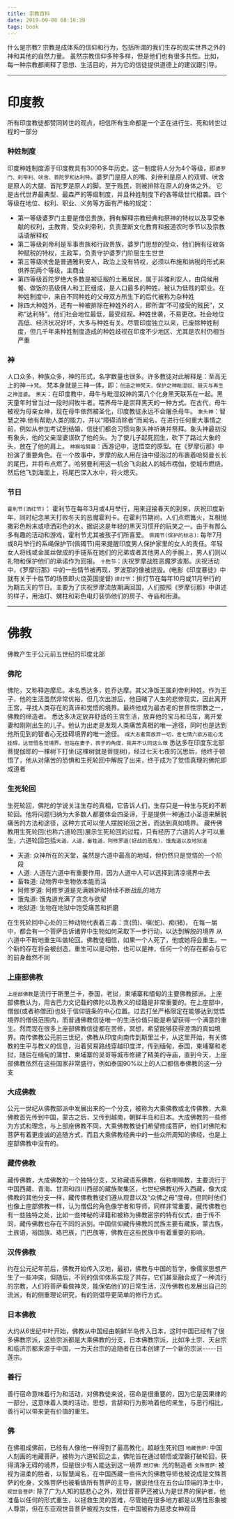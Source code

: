 ```yaml
---
title: 宗教百科
date: 2019-09-08 08:16:39
tags: book
---
```


什么是宗教?
宗教是成体系的信仰和行为，包括所谓的我们生存的现实世界之外的神和其他的自然力量。
虽然宗教信仰多种多样，但是他们也有很多共性。比如，每一种宗教都阐释了思想、生活目的，并为它的信徒提供道德上的建议跟引导。

***

# 印度教
所有印度教徒都赞同转世的观点，相信所有生命都是一个正在进行生、死和转世过程的一部分
### 种姓制度
印度种姓制度源于印度教具有3000多年历史。这一制度将人分为4个等级，即`婆罗门、刹帝利、吠舍、首陀罗和达利特`。婆罗门是原人的嘴、刹帝利是原人的双臂、吠舍是原人的大腿、首陀罗是原人的脚。至于贱民，则被排除在原人的身体之外。
它是古代世界最典型、最森严的等级制度，并且种姓制度下的各等级世代相袭。四个等级在地位、权利、职业、义务等方面有严格的规定：
* 第一等级婆罗门主要是僧侣贵族，拥有解释宗教经典和祭神的特权以及享受奉献的权利，主教育，受众刹帝利，负责垄断文化教育和报道农时季节以及宗教话语解释权
* 第二等级刹帝利是军事贵族和行政贵族，婆罗门思想的受众，他们拥有征收各种赋税的特权，主政军，负责守护婆罗门阶层生生世世
* 第三等级吠舍是普通雅利安人，政治上没有特权，必须以布施和纳税的形式来供养前两个等级，主商业
* 第四等级首陀罗绝大多数是被征服的土著居民，属于非雅利安人，由伺候用餐、做饭的高级佣人和工匠组成，是人口最多的种姓。被认为低贱的职业。在种姓制度中，来自不同种姓的父母双方所生下的后代被称为杂种姓
* 除四大种姓外，还有一种被排除在种姓外的人，即所谓“不可接受的贱民”，又称“达利特”。他们社会地位最低，最受歧视。种姓世袭，不易更改。社会地位高低、经济状况好坏，大多与种姓有关。尽管印度独立以来，已废除种姓制度，但几千年来种姓制度造成的种姓歧视在印度不少地区、尤其是农村仍相当严重
### 神
人口众多，种族众多，神的形式，名字数量也很多。许多教徒对此解释是：至高无上的神-->`梵`。 梵本身就是三神一体，即：`创造之神梵天、保护之神毗湿奴、毁灭与再生之神湿婆`。
`黑天`：在印度教中，母牛与毗湿奴神的第八个化身黑天联系在一起。黑天童年时曾当过一段时间牧牛者。喂养母牛是崇拜黑天的一种方式。在古代，母牛被视为母亲女神，现在母牛依然被圣化，印度教徒永远不会屠杀母牛。
`象头神`：智慧之神.他有帮助人类的能力，并以“障碍消除者”而闻名。在进行任何重大事情之前，例如从参加考试到结婚，信徒们都会习惯向象头神祈祷并祭拜。象头神最初没有象头，他的父亲湿婆误砍了他的头。为了使儿子起死回生，砍下了路过大象的头，放在了他的肩上。
`神猴哈努曼`：西游记中，送悟空的原型。在《罗摩衍那》中扮演了重要角色。在一个故事中，罗摩的敌人用在油中侵泡过的布裹着哈努曼长长的尾巴，并将布点燃了。哈努曼利用这一机会飞向敌人的城市楞伽，使城市燃烧。然后他飞到海面上，将尾巴深入水中，将火熄灭。
### 节日
`霍利节(洒红节)`： 霍利节在每年3月或4月举行，用来迎接春天的到来，庆祝印度新年，同时纪念黑天打败冬天的恶魔霍利卡。在霍利节期间，人们点燃篝火，互相抛撒彩色粉末或喷洒彩色的水，据说这是年轻的黑天习惯开的玩笑之一。由于有那么多有趣的活动和游戏，霍利节尤其被孩子们所喜爱。
`佩镯节(保护的标志)`: 每年7月或8月举行的系绳保护节(佩镯节)用来提醒印度男人保护家里的女人的责任。年轻女人将线或金属丝做成的手链系在她们的兄弟或者其他男人的手腕上，男人们则以礼物和保护他们的承诺作为回报。
`十胜节`：庆祝罗摩战胜恶魔罗波那。庆祝活动中，《罗摩衍那》中的一些情节被再现，罗波那的像被烧毁。(电影《印度暴徒》中就有关于十胜节的场景即火烧英国提督)
`排灯节`：排灯节在每年10月或11月举行的为期五天的节日。主要为了庆祝罗摩流放期满回国，人们按照《罗摩衍那》中讲述的样子，用油灯、螺柱和彩色电灯装饰他们的房子、寺庙和街道。

***

# 佛教
佛教产生于公元前五世纪的印度北部
### 佛陀
佛陀，又称释迦摩尼。本名悉达多，姓乔达摩。其父净饭王属刹帝利种姓。作为王子，他的生活虽然非常优裕，但几次出游后，他目睹了人生的悲惨现实，因此离开王宫，寻找人类存在的真谛和觉悟的境界。最终他成为最古老的世界性宗教之一，佛教的缔造者。
悉达多决定放弃舒适的王宫生活，放弃他的宝马和马车，离开爱妻和刚刚出生的儿子。他认为出走是发现人类痛苦真相的唯一途径，同时也是达到他所见到的智者心无挂碍境界的唯一途径。
`成大志者需放弃一切，舍七情六欲方能心无挂碍，达觉悟名觉境界。但站在妻子，孩子的角度，我并不认同这么做`
悉达多在印度东北部菩提伽耶的一棵树下打坐(这棵树就是菩提树)，经过七天七夜的沉思后，他终于顿悟了，他从对痛苦的恐惧和生死轮回中解脱了出来，终于成为了觉悟真理的佛陀即成道者
### 生死轮回
生死轮回，佛陀的学说关注生存的真相，它告诉人们，生存只是一种生与死的不断轮回。他将问题归纳为大多数人都要体会四圣谛，于是提供一种通过小圣道来解脱痛苦的方法和途径，这种方式可以使人摆脱轮回之苦，而达到真如境界。
藏传佛教用生死轮回(也称六道轮回)展示生死轮回的过程，只有经历了六道的人才可以重生，六道轮回包括`天道，人道，畜牲道，阿修罗道(好战的恶鬼)，饿鬼道以及地狱道`
* 天道: 众神所在的天堂，虽然是六道中最高的地域，但仍然只是觉悟的一个阶段
* 人道: 人道在六道中有重要作用，因为人道中人可以选择到清凉境界中去
* 畜牲道: 动物界中生物依本能而活
* 阿修罗道: 阿修罗道是充满嫉妒和持续不断战乱的地方
* 饿鬼道: 饿鬼道充满了贪念与欲望
* 地狱道: 生物在地狱中饱受痛苦和折磨

在生死轮回中心处的三种动物代表着三毒：贪(鸽)、嗔(蛇)、痴(猪)，
在每一届中，都会有一个菩萨告诉诸界中生物如何采取下一步行动，以达到解脱的境界
从六道中不断地重生叫做轮回。佛教徒相信，如果一个人死了，他或她将会重生。一个新的存在将会被创造，重生可以是动物，也可以是神，任何一个的存在都会与它的前身截然不同

### 上座部佛教
`上座部佛教`是流行于斯里兰卡，泰国，老挝，柬埔寨和缅甸的主要佛教部派。上座部佛教认为，用古巴力文记载的佛陀以及教义的经籍是非常重要的。在上座部中，僧伽(或者称僧团)也处于信仰链条的中心位置。过去打坐严格限定在能够达到觉悟境界的僧侣范围内，而普通佛教信徒唯一的生活价值只能是希望获得一个满意的重生。然而现在很多上座部佛教信徒都在苦修，冥想，希望能够获得澄清的真如境界。南传佛教公元前三世纪，佛教从印度向南传到斯里兰卡，从这里开始，有关佛教的生平与教义的信息，沿着贸易路线穿越印度洋，传到缅甸，泰国，柬埔寨和老挝，随后在缅甸的蒲甘、柬埔寨的吴哥等城市修建了精美的寺庙，直到今天，上座部佛教依然在这些国家非常盛行，例如泰国90%以上的人口都信奉佛教的这一分支
### 大成佛教
公元一世纪从佛教部派中发展出来的一个分支，被称为大乘佛教或北传佛教，大乘佛教首先传到中国，蒙古之后，又传到越南，朝鲜半岛和日本。大成佛教的一些修为方式和理念，与上部座佛教不同，大乘佛教教徒们希望修成菩萨，他们对佛陀和菩萨有着更虔诚的追随方式，而且大乘佛教经典中的一些众所周知的佛经，也是上座部佛教中没有的。
### 藏传佛教
藏传佛教，大成佛教的一个独特分支，又称藏语系佛教，俗称喇嘛教，主要流行于中国西藏、青海、甘肃和四川西部的藏族聚集区，七世纪佛教初传入西藏，像大成佛教的其他分支一样，藏传佛教教徒们遵从观音以及“众佛之母”度母，但同时他们也像上座部佛教一样，认为僧侣的角色像学者和导师，同样非常重要，藏传佛教也有一些独特之处，比如一些神秘的译籍和被称为佛教密宗的特有仪式，由于传不同，藏传佛教也存在不同的派别。中国信仰藏传佛教的民族主要有藏族，蒙古族，土族语，裕固族、珞巴族，门巴族等，佛教在这些民族中有着重要的影响。
### 汉传佛教
约在公元纪年前后，佛教开始传入汉地，最初，佛教与中国的哲学，像儒家思想产生了一些冲突，但随后，不同的信仰体系实现了共存，它们甚至融合成了一种流行的宗教，人们将菩萨看做神灵，能保佑他们的日常生活，汉传佛教也发展出自己的流派，有的侧重理论研究，有的则倡导更简单的修行方式。
### 日本佛教
大约从6世纪中叶开始，佛教从中国经由朝鲜半岛传入日本，这时中国已经有了很多佛教宗派，这些宗派都是大乘佛教的分支，日本佛教宗派，比如净土宗、天台宗和临济宗都来源于中国，一为天台宗的追随者在日本创建了一个新的宗派-----日莲宗。
### 善行
善行宿命意味着行为和活动，对佛教徒来说，宿命是很重要的，因为它是因果律的一部分，这意味着人类的活动，思想，言辞和行为影响着他的来生，与恶行相比，善行可以带来更有价值的重生。
### 佛
在佛祖成佛前，已经有人像他一样得到了最高教化，超越生死轮回
`地藏菩萨`: 中国人刻画的地藏菩萨，被称为六道轮回之主，佛陀旨在通过顿悟或涅磐打破轮回，获得清净无碍的境界，但是很少有人能达到这一境界
`燃灯佛`: 光的制造者
`文殊菩萨`: 被视为温柔的胜者，以智慧闻名，在中国西藏一些伟大的佛教导师也被说成是文殊菩萨的化身，文殊菩萨也被看做所有菩萨的主导，据说他住在五台山顶端的净土中，
`观世音菩萨`: 除了广为人知的慈悲心之外，观世音菩萨还被认为是世界的保护者，他准备以任何的形式重生，以拯救生灵的苦难，尽管她在很多地方都是以男性形象被人尊崇，但在东亚观世音菩萨被视为女性，在中国被称为慈悲女神观音
